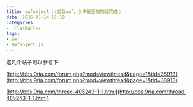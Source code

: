 ```yaml
---
title: swfobject.js加载swf，关于是否加加载完成；
date: 2016-03-14 16:10
categories:
-  Flash&Flex
tags:
- swf
- swfobject.js
---
```

<!-- more -->
<div id="sina_keyword_ad_area2" class="articalContent   newfont_family">这几个帖子可以参考下


[http://bbs.9ria.com/forum.php?mod=viewthread&page=1&tid=38913](http://bbs.9ria.com/forum.php?mod=viewthread&page=1&tid=38913)

[http://bbs.9ria.com/thread-405243-1-1.html](http://bbs.9ria.com/thread-405243-1-1.html)

</div>